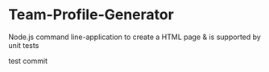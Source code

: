 # Team-Profile-Generator
Node.js command line-application to create a HTML page &amp; is supported by unit tests

test commit
